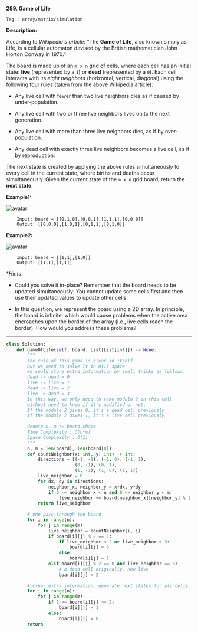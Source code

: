 **289. Game of Life**

```Tag : array/matrix/simulation```

**Description:**

According to *Wikipedia's article*: "The **Game of Life**, also known simply as Life, is a cellular automaton devised by the British mathematician John Horton Conway in 1970."

The board is made up of an ```m x n``` grid of cells, where each cell has an initial state: **live** (represented by a ```1```) or **dead** (represented by a ```0```). Each cell interacts with its *eight neighbors* (horizontal, vertical, diagonal) using the following four rules (taken from the above Wikipedia article):

+ Any live cell with fewer than two live neighbors dies as if caused by under-population.

+ Any live cell with two or three live neighbors lives on to the next generation.

+ Any live cell with more than three live neighbors dies, as if by over-population.

+ Any dead cell with exactly three live neighbors becomes a live cell, as if by reproduction.

The next state is created by applying the above rules simultaneously to every cell in the current state, where births and deaths occur simultaneously. Given the current state of the ```m x n``` grid board, return the **next state**.

**Example1:**

![avatar](Fig/289-E1.jpeg)

        Input: board = [[0,1,0],[0,0,1],[1,1,1],[0,0,0]]
        Output: [[0,0,0],[1,0,1],[0,1,1],[0,1,0]]

**Example2:**

![avatar](Fig/289-E2.jpeg)

        Input: board = [[1,1],[1,0]]
        Output: [[1,1],[1,1]]

**Hints*:

+ Could you solve it in-place? Remember that the board needs to be updated simultaneously: You cannot update some cells first and then use their updated values to update other cells.

+ In this question, we represent the board using a 2D array. In principle, the board is infinite, which would cause problems when the active area encroaches upon the border of the array (i.e., live cells reach the border). How would you address these problems?

-----------

```python
class Solution:
    def gameOfLife(self, board: List[List[int]]) -> None:
        """
        The rule of this game is clear in itself
        But we need to solve it in O(1) space
        we could store extra information by small tricks as follows:
        dead -> dead = 0
        live -> live = 1
        dead -> live = 2
        live -> dead = 3
        In this way, we only need to take modulo 2 on this cell
        without need to know if it's modified or not.
        If the modulo 2 gives 0, it's a dead cell previously
        If the module 2 gives 1, it's a live cell previously
        
        denote n, m := board.shape
        Time Complexity : O(n*m)
        Space Complexity : O(1)
        """
        n, m = len(board), len(board[0])
        def countNeighbor(x: int, y: int) -> int:
            directions = [(-1, -1), (-1, 0), (-1, 1),
                          (0, -1), (0, 1), 
                          (1, -1), (1, 0), (1, 1)]
            live_neighbor = 0
            for dx, dy in directions:
                neighbor_x, neighbor_y = x+dx, y+dy
                if 0 <= neighbor_x < n and 0 <= neighbor_y < m:
                    live_neighbor += board[neighbor_x][neighbor_y] % 2
            return live_neighbor
        
        # one pass-through the board
        for i in range(n):
            for j in range(m):
                live_neighbor = countNeighbor(i, j)
                if board[i][j] % 2 == 1:
                    if live_neighbor < 2 or live_neighbor > 3:
                        board[i][j] = 3
                    else:
                        board[i][j] = 1
                elif board[i][j] % 2 == 0 and live_neighbor == 3:
                    # a dead cell originally, now live
                    board[i][j] = 2   
                    
        # clear extra information, generate next states for all cells
        for i in range(n):
            for j in range(m):
                if 1 <= board[i][j] <= 2:
                    board[i][j] = 1
                else:
                    board[i][j] = 0
        return
```


